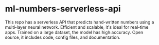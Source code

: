 # ml-numbers-serverless-api
This repo has a serverless API that predicts hand-written numbers using a multi-layer neural network. Efficient and scalable, it's ideal for real-time apps. Trained on a large dataset, the model has high accuracy. Open source, it includes code, config files, and documentation.
